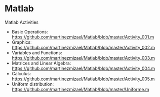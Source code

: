 # Matlab
Matlab Activities
* Basic Operations: https://github.com/martinezmizael/Matlab/blob/master/Activity_001.m
* Graphics: https://github.com/martinezmizael/Matlab/blob/master/Activity_002.m
* Variables and Functions: https://github.com/martinezmizael/Matlab/blob/master/Activity_003.m
* Matrices and Linear Algebra: https://github.com/martinezmizael/Matlab/blob/master/Activity_004.m
* Calculus: https://github.com/martinezmizael/Matlab/blob/master/Activity_005.m
* Uniform distribution: https://github.com/martinezmizael/Matlab/blob/master/Uniforme.m
